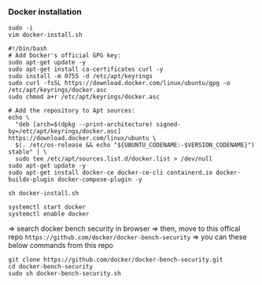 ### Docker installation

```
sudo -i
vim docker-install.sh
```

```
#!/bin/bash
# Add Docker's official GPG key:
sudo apt-get update -y 
sudo apt-get install ca-certificates curl -y 
sudo install -m 0755 -d /etc/apt/keyrings
sudo curl -fsSL https://download.docker.com/linux/ubuntu/gpg -o /etc/apt/keyrings/docker.asc
sudo chmod a+r /etc/apt/keyrings/docker.asc

# Add the repository to Apt sources:
echo \
  "deb [arch=$(dpkg --print-architecture) signed-by=/etc/apt/keyrings/docker.asc] https://download.docker.com/linux/ubuntu \
  $(. /etc/os-release && echo "${UBUNTU_CODENAME:-$VERSION_CODENAME}") stable" | \
  sudo tee /etc/apt/sources.list.d/docker.list > /dev/null
sudo apt-get update -y
sudo apt-get install docker-ce docker-ce-cli containerd.io docker-buildx-plugin docker-compose-plugin -y
```

```
sh docker-install.sh
```

```
systemctl start docker
systemctl enable docker
```

=> search docker bench security in browser
=> then, move to this offical repo `https://github.com/docker/docker-bench-security`
=> you can these below commands from this repo

```
git clone https://github.com/docker/docker-bench-security.git
cd docker-bench-security
sudo sh docker-bench-security.sh
```


